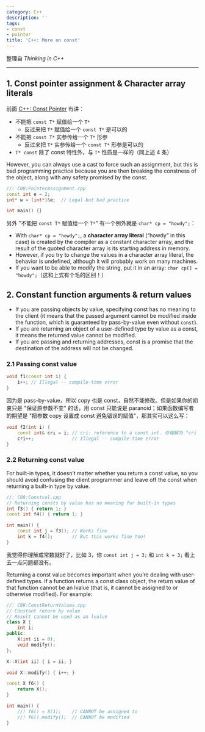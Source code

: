 ```yaml
---
category: C++
description: ''
tags:
- const
- pointer
title: 'C++: More on const'
---
```


整理自 _Thinking in C++_

-----
	
## 1. Const pointer assignment & Character array literals
	
前面 [C++: Const Pointer](/c++/2015/03/26/cpp-const-pointer#rules) 有讲：

* 不能把 `const T*` 赋值给一个 `T*`
	* 反过来把 `T*` 赋值给一个 `const T*` 是可以的
* 不能把 `const T*` 实参传给一个 `T*` 形参
	* 反过来把 `T*` 实参传给一个 `const T*` 形参是可以的
* `T* const` 除了 const 特性外，与 `T*` 性质是一样的（同上述 4 条）
	
However, you can always use a cast to force such an assignment, but this is bad programming practice because you are then breaking the constness of the object, along with any safety promised by the const.

```cpp
//: C08:PointerAssignment.cpp
const int e = 2;
int* w = (int*)&e; 	// Legal but bad practice

int main() {}
```

另外 "不能把 `const T*` 赋值给一个 `T*`" 有一个例外就是 `char* cp = "howdy";`：

* With `char* cp = "howdy";`, a **character array literal** (“howdy” in this case) is created by the compiler as a constant character array, and the result of the quoted character array is its starting address in memory.
* However, if you try to change the values in a character array literal, the behavior is undefined, although it will probably work on many machines.
* If you want to be able to modify the string, put it in an array: `char cp[] = "howdy";`（这和上式有个毛的区别！）

## 2. Constant function arguments & return values

* If you are passing objects by value, specifying const has no meaning to the client (it means that the passed argument cannot be modified inside the function, which is guaranteed by pass-by-value even without `const`).
* If you are returning an object of a user-defined type by value as a const, it means the returned value cannot be modified.
* If you are passing and returning addresses, const is a promise that the destination of the address will not be changed.

### 2.1 Passing const value

```cpp
void f1(const int i) {
	i++; // Illegal -- compile-time error
}
```

因为是 pass-by-value，所以 copy 也是 const，自然不能修改。但是如果你的初衷只是 "保证原参数不变" 的话，用 const 只能说是 paranoid；如果函数编写者的期望是 "把参数 copy 设置成 const 避免错误的赋值"，那其实可以这么写：

```cpp
void f2(int i) {
	const int& cri = i; // cri: reference to a const int. 你理解为 "cri 本身就是个 const int" 似乎更简单一些
	cri++; 				// Illegal -- compile-time error
}
```

### 2.2 Returning const value

For built-in types, it doesn’t matter whether you return a const value, so you should avoid confusing the client programmer and leave off the const when returning a built-in type by value.

```cpp
//: C08:Constval.cpp
// Returning consts by value has no meaning for built-in types
int f3() { return 1; }
const int f4() { return 1; }

int main() {
	const int j = f3(); // Works fine
	int k = f4(); 		// But this works fine too!
} 
```

我觉得你理解成常数就好了，比如 3，你 `const int j = 3;` 和 `int k = 3;` 看上去一点问题都没有。

Returning a const value becomes important when you’re dealing with user-defined types. If a function returns a const class object, the return value of that function cannot be an lvalue (that is, it cannot be assigned to or otherwise modified). For example:

```cpp
//: C08:ConstReturnValues.cpp
// Constant return by value
// Result cannot be used as an lvalue
class X {
	int i;
public:
	X(int ii = 0);
	void modify();
};

X::X(int ii) { i = ii; }

void X::modify() { i++; }

const X f6() {
	return X();
}

int main() {
	//! f6() = X(1);	// CANNOT be assigned to
	//! f6().modify();	// CANNOT be modified
}
```
